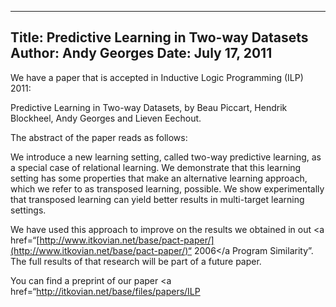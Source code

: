 -----
Title:  Predictive Learning in Two-way Datasets
Author: Andy Georges
Date: July 17, 2011
-----







We have a paper that is accepted in Inductive Logic Programming (ILP)
2011:


Predictive Learning in Two-way Datasets, by Beau Piccart, Hendrik
Blockheel, Andy Georges and Lieven Eechout.


The abstract of the paper reads as follows:


We introduce a new learning setting, called two-way predictive learning,
as a special case of relational learning. We demonstrate that this
learning setting has some properties that make an alternative learning
approach, which we refer to as transposed learning, possible. We show
experimentally that transposed learning can yield better results in
multi-target learning settings.


We have used this approach to improve on the results we obtained in out
<a
href=“[http://www.itkovian.net/base/pact-paper/](http://www.itkovian.net/base/pact-paper/)“
2006</a
Program Similarity”. The full results of that research will be part of a
future paper.


You can find a preprint of our paper <a
href=“http://itkovian.net/base/files/papers/ILP

